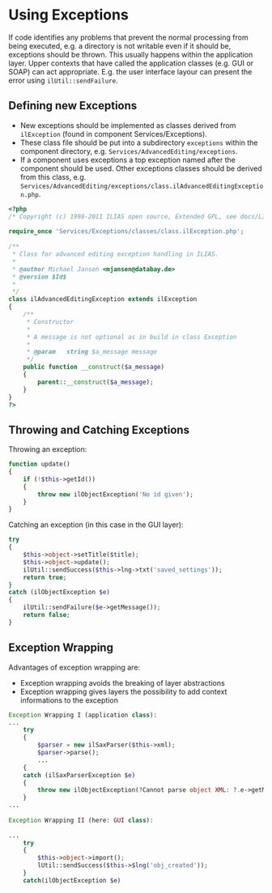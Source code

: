 # Using Exceptions

If code identifies any problems that prevent the normal processing from being executed, e.g. a directory is not writable even if it should be, exceptions should be thrown. This usually happens within the application layer. Upper contexts that have called the application classes (e.g. GUI or SOAP) can act appropriate. E.g. the user interface layour can present the error using `ilUtil::sendFailure`.

## Defining new Exceptions

- New exceptions should be implemented as classes derived from `ilException` (found in component Services/Exceptions).
- These class file should be put into a subdirectory `exceptions` within the component directory, e.g. `Services/AdvancedEditing/exceptions`.
- If a component uses exceptions a top exception named after the component should be used. Other exceptions classes should be derived from this class, e.g. `Services/AdvancedEditing/exceptions/class.ilAdvancedEditingException.php`.


```php
<?php
/* Copyright (c) 1998-2011 ILIAS open source, Extended GPL, see docs/LICENSE */
 
require_once 'Services/Exceptions/classes/class.ilException.php'; 
 
/** 
 * Class for advanced editing exception handling in ILIAS. 
 * 
 * @author Michael Jansen <mjansen@databay.de>
 * @version $Id$ 
 * 
 */
class ilAdvancedEditingException extends ilException
{
    /** 
     * Constructor
     * 
     * A message is not optional as in build in class Exception
     * 
     * @param   string $a_message message
     */
    public function __construct($a_message)
    {
        parent::__construct($a_message);
    }
}
?>
```


## Throwing and Catching Exceptions
Throwing an exception:

```php
function update()
{
    if (!$this->getId())
    {
        throw new ilObjectException('No id given');
    }
}
```

Catching an exception (in this case in the GUI layer):

```php
try
{
    $this->object->setTitle($title);
    $this->object->update();
    ilUtil::sendSuccess($this->lng->txt('saved_settings'));
    return true;
}
catch (ilObjectException $e)
{
    ilUtil::sendFailure($e->getMessage());
    return false;
}
```


## Exception Wrapping
Advantages of exception wrapping are:

- Exception wrapping avoids the breaking of layer abstractions
- Exception wrapping gives layers the possibility to add context informations to the exception

```php
Exception Wrapping I (application class):
...
    try 
    {
        $parser = new ilSaxParser($this->xml);
        $parser->parse();
        ...
    {
    catch (ilSaxParserException $e)
    {
        throw new ilObjectException(?Cannot parse object XML: ?.e->getMessage());
    }
...
 
Exception Wrapping II (here: GUI class):
 
...
    try 
    {
        $this->object->import();
        lUtil::sendSuccess($this->$lng('obj_created'));
    }
    catch(ilObjectException $e)
```